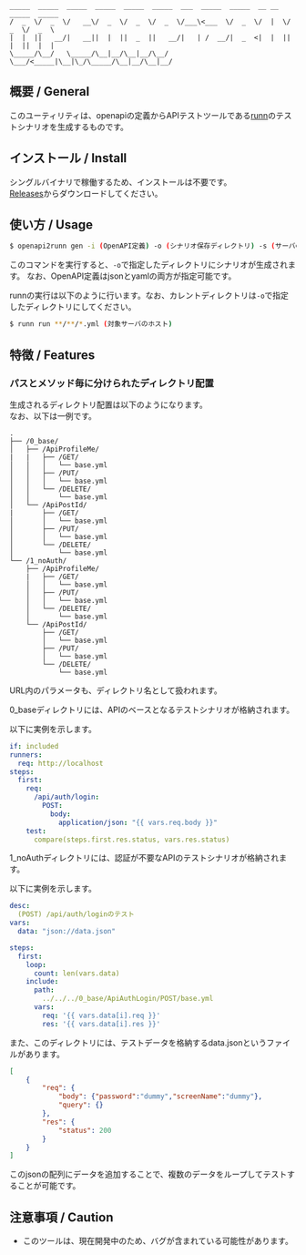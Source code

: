 ```
_____  _____  _____  _____  _____  _____  ___  _____  _____  __ __  _____  _____ 
/  _  \/  _  \/   __\/  _  \/  _  \/  _  \/___\<___  \/  _  \/  |  \/  _  \/  _  \
|  |  ||   __/|   __||  |  ||  _  ||   __/|   | /  __/|  _  <|  |  ||  |  ||  |  |
\_____/\__/   \_____/\__|__/\__|__/\__/   \___/<_____|\__|\_/\_____/\__|__/\__|__/
```

## 概要 / General

このユーティリティは、openapiの定義からAPIテストツールである[runn](https://github.com/k1LoW/runn)のテストシナリオを生成するものです。

## インストール / Install

シングルバイナリで稼働するため、インストールは不要です。  
[Releases](https://github.com/calloc134/openapi2runn)からダウンロードしてください。

## 使い方 / Usage

```bash
$ openapi2runn gen -i (OpenAPI定義) -o (シナリオ保存ディレクトリ) -s (サーバのホスト)
```

このコマンドを実行すると、`-o`で指定したディレクトリにシナリオが生成されます。
なお、OpenAPI定義はjsonとyamlの両方が指定可能です。

runnの実行は以下のように行います。なお、カレントディレクトリは`-o`で指定したディレクトリにしてください。

```bash
$ runn run **/**/*.yml (対象サーバのホスト)
```

## 特徴 / Features

### パスとメソッド毎に分けられたディレクトリ配置

生成されるディレクトリ配置は以下のようになります。  
なお、以下は一例です。

```
.
├── /0_base/
│   ├── /ApiProfileMe/
|   |   ├── /GET/
│   │   │   └── base.yml
│   │   ├── /PUT/
│   │   │   └── base.yml
│   │   └── /DELETE/
│   │       └── base.yml
│   └── /ApiPostId/
|       ├── /GET/
│       │   └── base.yml
│       ├── /PUT/
│       │   └── base.yml
│       └── /DELETE/
│           └── base.yml
└── /1_noAuth/
    ├── /ApiProfileMe/
    |   ├── /GET/
    │   │   └── base.yml
    │   ├── /PUT/
    │   │   └── base.yml
    │   └── /DELETE/
    │       └── base.yml
    └── /ApiPostId/
        ├── /GET/
        │   └── base.yml
        ├── /PUT/
        │   └── base.yml
        └── /DELETE/
            └── base.yml
``` 
URL内のパラメータも、ディレクトリ名として扱われます。

0_baseディレクトリには、APIのベースとなるテストシナリオが格納されます。

以下に実例を示します。
    
```yaml
if: included
runners:
  req: http://localhost
steps:
  first:
    req:
      /api/auth/login:
        POST:
          body: 
            application/json: "{{ vars.req.body }}"
    test:
      compare(steps.first.res.status, vars.res.status)
```

1_noAuthディレクトリには、認証が不要なAPIのテストシナリオが格納されます。

以下に実例を示します。
    
```yaml
desc:
  (POST) /api/auth/loginのテスト
vars:
  data: "json://data.json"

steps:
  first:
    loop: 
      count: len(vars.data)
    include:
      path:
        ../../../0_base/ApiAuthLogin/POST/base.yml
      vars:
        req: '{{ vars.data[i].req }}'
        res: '{{ vars.data[i].res }}'
```
また、このディレクトリには、テストデータを格納するdata.jsonというファイルがあります。

```json
[
    {
        "req": {
            "body": {"password":"dummy","screenName":"dummy"},
            "query": {}
        },
        "res": {
            "status": 200
        }
    }
]
```
このjsonの配列にデータを追加することで、複数のデータをループしてテストすることが可能です。

## 注意事項 / Caution

- このツールは、現在開発中のため、バグが含まれている可能性があります。













